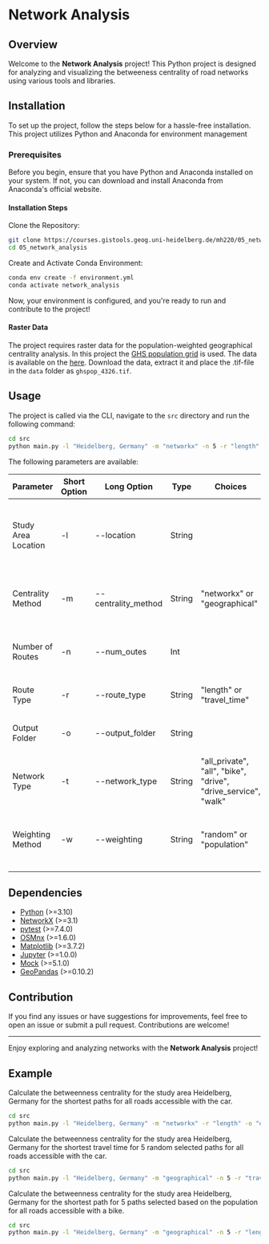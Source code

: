 # Network Analysis

## Overview

Welcome to the **Network Analysis** project! This Python project is designed for analyzing and visualizing the betweeness centrality of road networks using various tools and libraries.

## Installation

To set up the project, follow the steps below for a hassle-free installation. This project utilizes Python and Anaconda for environment management

### Prerequisites

Before you begin, ensure that you have Python and Anaconda installed on your system. If not, you can download and install Anaconda from Anaconda's official website.

#### Installation Steps

Clone the Repository:

```bash
git clone https://courses.gistools.geog.uni-heidelberg.de/mh220/05_network_analysis.git
cd 05_network_analysis
```

Create and Activate Conda Environment:

```bash
conda env create -f environment.yml
conda activate network_analysis
```
Now, your environment is configured, and you're ready to run and contribute to the project!

#### Raster Data

The project requires raster data for the population-weighted geographical centrality analysis. In this project the [GHS population grid](https://ghsl.jrc.ec.europa.eu/ghs_pop2023.php) is used. The data is available on the [here](https://jeodpp.jrc.ec.europa.eu/ftp/jrc-opendata/GHSL/GHS_POP_GLOBE_R2023A/GHS_POP_E2030_GLOBE_R2023A_4326_3ss/V1-0/GHS_POP_E2030_GLOBE_R2023A_4326_3ss_V1_0.zip). Download the data, extract it and place the .tif-file in the `data` folder as `ghspop_4326.tif`.

## Usage

The project is called via the CLI, navigate to the `src` directory and run the following command:

```bash
cd src
python main.py -l "Heidelberg, Germany" -m "networkx" -n 5 -r "length" -o "output_results" -t "drive"
```

The following parameters are available:

| Parameter              | Short Option | Long Option         | Type   | Choices                                 | Default Value         | Description                                                              |
|------------------------|--------------|---------------------|--------|----------------------------------------|-----------------------|--------------------------------------------------------------------------|
| Study Area Location    | -l           | --location          | String |                                        | "Dossenheim, Germany" | Study area, e.g., 'Heidelberg, Germany' (default: 'Heidelberg, Germany') |
| Centrality Method      | -m           | --centrality_method | String | "networkx" or "geographical"            | "networkx"            | Method to calculate centrality (default: networkx)                       |
| Number of Routes      | -n           | --num_outes         | Int    |                                        | -                     | Number of routes (only for the networkx method)                          |
| Route Type             | -r           | --route_type        | String | "length" or "travel_time"              | "length"              | Route type, optional, default: length                                    |
| Output Folder          | -o           | --output_folder     | String |                                        | "output_results"      | Output folder for results (default: output_results)                      |
| Network Type           | -t           | --network_type      | String | "all_private", "all", "bike", "drive", "drive_service", "walk" | "drive"               | Type of street network (default: drive)                                  |
| Weighting Method       | -w           | --weighting         | String | "random" or "population"              | -                     | Weighting method for geographical centrality (default: random)           |


## Dependencies

- [Python](https://www.python.org/) (>=3.10)
- [NetworkX](https://networkx.github.io/) (>=3.1)
- [pytest](https://pytest.org/) (>=7.4.0)
- [OSMnx](https://osmnx.readthedocs.io/) (>=1.6.0)
- [Matplotlib](https://matplotlib.org/) (>=3.7.2)
- [Jupyter](https://jupyter.org/) (>=1.0.0)
- [Mock](https://docs.python.org/3/library/unittest.mock.html) (>=5.1.0)
- [GeoPandas](https://geopandas.org/) (>=0.10.2)

## Contribution

If you find any issues or have suggestions for improvements, feel free to open an issue or submit a pull request. Contributions are welcome!

---

Enjoy exploring and analyzing networks with the **Network Analysis** project!

## Example

Calculate the betweenness centrality for the study area Heidelberg, Germany for the shortest paths for all roads accessible with the car.
```bash
cd src
python main.py -l "Heidelberg, Germany" -m "networkx" -r "length" -o "output_results" -t "drive"
```

Calculate the betweenness centrality for the study area Heidelberg, Germany for the shortest travel time for 5 random selected paths for all roads accessible with the car.
```bash
cd src
python main.py -l "Heidelberg, Germany" -m "geographical" -n 5 -r "travel_time" -o "output_results" -t "drive" -w "random"
```

Calculate the betweenness centrality for the study area Heidelberg, Germany for the shortest path for 5 paths selected based on the population for all roads accessible with a bike.
```bash
cd src
python main.py -l "Heidelberg, Germany" -m "geographical" -n 5 -r "length" -o "output_results" -t "bike" -w "population"
```